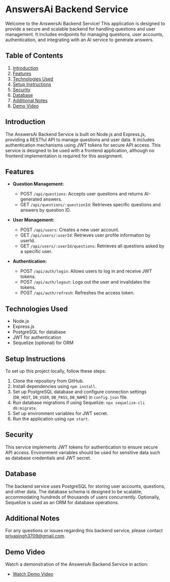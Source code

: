 # AnswersAi Backend Service

Welcome to the AnswersAi Backend Service! This application is designed to provide a secure and scalable backend for handling questions and user management. It includes endpoints for managing questions, user accounts, authentication, and integrating with an AI service to generate answers.

## Table of Contents

1. [Introduction](#introduction)
2. [Features](#features)
3. [Technologies Used](#technologies-used)
4. [Setup Instructions](#setup-instructions)
5. [Security](#security)
6. [Database](#database)
7. [Additional Notes](#additional-notes)
8. [Demo Video](#demo-video)

## Introduction

The AnswersAi Backend Service is built on Node.js and Express.js, providing a RESTful API to manage questions and user data. It includes authentication mechanisms using JWT tokens for secure API access. This service is designed to be used with a frontend application, although no frontend implementation is required for this assignment.

## Features

- **Question Management:**
  - POST `/api/questions`: Accepts user questions and returns AI-generated answers.
  - GET `/api/questions/:questionId`: Retrieves specific questions and answers by question ID.

- **User Management:**
  - POST `/api/users`: Creates a new user account.
  - GET `/api/users/:userId`: Retrieves user profile information by userId.
  - GET `/api/users/:userId/questions`: Retrieves all questions asked by a specific user.

- **Authentication:**
  - POST `/api/auth/login`: Allows users to log in and receive JWT tokens.
  - POST `/api/auth/logout`: Logs out the user and invalidates the tokens.
  - POST `/api/auth/refresh`: Refreshes the access token.


## Technologies Used

- Node.js
- Express.js
- PostgreSQL for database
- JWT for authentication
- Sequelize (optional) for ORM

## Setup Instructions

To set up this project locally, follow these steps:

1. Clone the repository from GitHub.
2. Install dependencies using `npm install`.
3. Set up PostgreSQL database and configure connection settings (`DB_HOST`, `DB_USER`, `DB_PASS`, `DB_NAME`) in `config.json` file.
4. Run database migrations if using Sequelize: `npx sequelize-cli db:migrate`.
5. Set up environment variables for JWT secret.
6. Run the application using `npm start`.


## Security

This service implements JWT tokens for authentication to ensure secure API access. Environment variables should be used for sensitive data such as database credentials and JWT secret.

## Database

The backend service uses PostgreSQL for storing user accounts, questions, and other data. The database schema is designed to be scalable, accommodating hundreds of thousands of users concurrently. Optionally, Sequelize is used as an ORM for database operations.


## Additional Notes

For any questions or issues regarding this backend service, please contact [priyasingh3709@gmail.com](mailto:priyasingh3709@gmail.com).



## Demo Video

Watch a demonstration of the AnswersAi Backend Service in action:
- [Watch Demo Video](https://youtu.be/Q3ZWUlxXR5k)